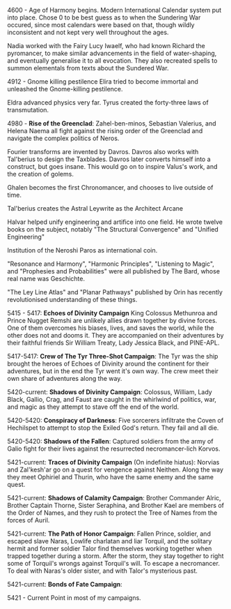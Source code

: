 4600 - Age of Harmony begins. Modern International Calendar system put into place. Chose 0 to be best guess as to when the Sundering War occured, since most calendars were based on that, though wildly inconsistent and not kept very well throughout the ages.

Nadia worked with the Fairy Lucy Iwaelf, who had known Richard the pyromancer, to make similar advancements in the field of water-shaping, and eventually generalise it to all evocation. They also recreated spells to summon elementals from texts about the Sundered War.

4912 - Gnome killing pestilence
Elira tried to become immortal and unleashed the Gnome-killing pestilence.

Eldra advanced physics very far.
Tyrus created the forty-three laws of transmutation.

4980 - **Rise of the Greenclad**: Zahel-ben-minos, Sebastian Valerius, and Helena Naema all fight against the rising order of the Greenclad and navigate the complex politics of Neros.

Fourier transforms are invented by Davros. Davros also works with Tal'berius to design the Taxblades. Davros later converts himself into a construct, but goes insane. This would go on to inspire Valus's work, and the creation of golems.

Ghalen becomes the first Chronomancer, and chooses to live outside of time.

Tal'berius creates the Astral Leywrite as the Architect Arcane

Halvar helped unify engineering and artifice into one field. He wrote twelve books on the subject, notably "The Structural Convergence" and "Unified Engineering"

Institution of the Neroshi Paros as international coin. 

"Resonance and Harmony", "Harmonic Principles", "Listening to Magic", and "Prophesies and Probabilities" were all published by The Bard, whose real name was Geschichte.

"The Ley Line Atlas" and "Planar Pathways" published by Orin has recently revolutionised understanding of these things.

5415 - 5417: **Echoes of Divinity Campaign** King Colossus Methunroa and Prince Nugget Remshi are unlikely allies drawn together by divine forces. One of them overcomes his biases, lives, and saves the world, while the other does not and dooms it. They are accompanied on their adventures by their faithful friends Sir William Treaty, Lady Jessica Black, and PINE-APL.

5417-5417: **Crew of The Tyr Three-Shot Campaign**: The Tyr was the ship brought the heroes of Echoes of Divinity around the continent for their adventures, but in the end the Tyr went it's own way. The crew meet their own share of adventures along the way.

5420-current: **Shadows of Divinity Campaign**: Colossus, William, Lady Black, Gallio, Crag, and Faust are caught in the whirlwind of politics, war, and magic as they attempt to stave off the end of the world.

5420-5420: **Conspiracy of Darkness**: Five sorcerers infiltrate the Coven of Hechilspet to attempt to stop the Exiled God's return. They fail and all die.

5420-5420: **Shadows of the Fallen**: Captured soldiers from the army of Galio fight for their lives against the resurrected necromancer-lich Korvos.

5421-current: **Traces of Divinity Campaign** (On indefinite hiatus): Norvias and Zal'kesh'ar go on a quest for vengence against Neithen. Along the way they meet Ophiriel and Thurin, who have the same enemy and the same quest. 

5421-current: **Shadows of Calamity Campaign**: Brother Commander Alric, Brother Captain Thorne, Sister Seraphina, and Brother Kael are members of the Order of Names, and they rush to protect the Tree of Names from the forces of Auril.

5421-current: **The Path of Honor Campaign**: Fallen Prince, soldier, and escaped slave Naras, Lowlife charlatan and liar Torquil, and the solitary hermit and former soldier Talor find themselves working together when trapped together during a storm. After the storm, they stay together to right some of Torquil's wrongs against Torquil's will. To escape a necromancer. To deal with Naras's older sister, and with Talor's mysterious past.

5421-current: **Bonds of Fate Campaign**: 

5421 - Current Point in most of my campaigns.
